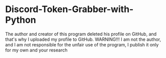 # Discord-Token-Grabber-with-Python
The author and creator of this program deleted his profile on GitHub, and that's why I uploaded my profile to GitHub. WARNING!!! I am not the author, and I am not responsible for the unfair use of the program, I publish it only for my own and your research

